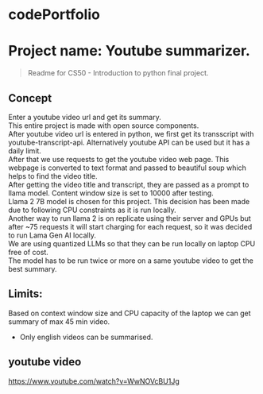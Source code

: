 # codePortfolio
# Project name: Youtube summarizer.
>Readme for CS50 - Introduction to python final project.

## Concept
Enter a youtube video url and get its summary.<br/>
This entire project is made with open source components.<br/>
After youtube video url is entered in python, we first get its transscript with youtube-transcript-api. Alternatively youtube API can be used but it has a daily limit.<br/>
After that we use requests to get the youtube video web page. This webpage is converted to text format and passed to beautiful soup which helps to find the video title.<br/>
After getting the video title and transcript, they are passed as a prompt to llama model. Content window size is set to 10000 after testing.<br/>
Llama 2 7B model is chosen for this project. This decision has been made due to following CPU constraints as it is run locally.<br/>
Another way to run llama 2 is on replicate using their server and GPUs but after ~75 requests it will start charging for each request, so it was decided to run Lama Gen AI locally.<br/>
We are using quantized LLMs so that they can be run locally on laptop CPU free of cost.<br/>
The model has to be run twice or more on a same youtube video to get the best summary.<br/>

## Limits:
Based on context window size and CPU capacity of the laptop we can get summary of max 45 min video.<br/>
- Only english videos can be summarised.<br/>

## youtube video
https://www.youtube.com/watch?v=WwNOVcBU1Jg
